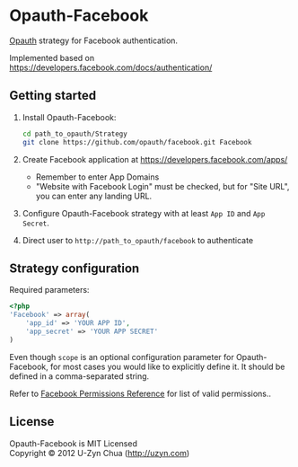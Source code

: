 Opauth-Facebook
=============
[Opauth][1] strategy for Facebook authentication.

Implemented based on https://developers.facebook.com/docs/authentication/

Getting started
----------------
1. Install Opauth-Facebook:
   ```bash
   cd path_to_opauth/Strategy
   git clone https://github.com/opauth/facebook.git Facebook
   ```

2. Create Facebook application at https://developers.facebook.com/apps/
   - Remember to enter App Domains
   - "Website with Facebook Login" must be checked, but for "Site URL", you can enter any landing URL.

3. Configure Opauth-Facebook strategy with at least `App ID` and `App Secret`.

4. Direct user to `http://path_to_opauth/facebook` to authenticate

Strategy configuration
----------------------

Required parameters:

```php
<?php
'Facebook' => array(
	'app_id' => 'YOUR APP ID',
	'app_secret' => 'YOUR APP SECRET'
)
```

Even though `scope` is an optional configuration parameter for Opauth-Facebook, for most cases you would like to explicitly define it. It should be defined in a comma-separated string. 

Refer to [Facebook Permissions Reference](https://developers.facebook.com/docs/authentication/permissions/) for list of valid permissions..

License
---------
Opauth-Facebook is MIT Licensed  
Copyright © 2012 U-Zyn Chua (http://uzyn.com)

[1]: https://github.com/opauth/opauth
